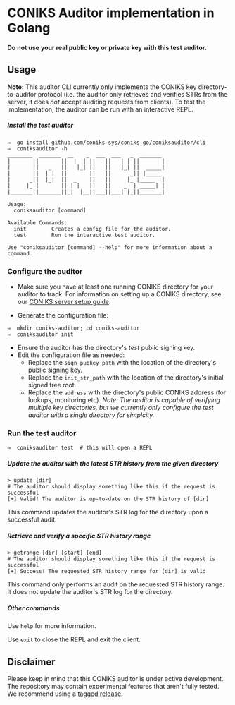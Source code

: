 # CONIKS Auditor implementation in Golang
__Do not use your real public key or private key with this test auditor.__

## Usage

**Note:** This auditor CLI currently only implements the CONIKS key
directory-to-auditor protocol (i.e. the auditor only retrieves and verifies
STRs from the server, it does _not_ accept auditing requests from clients).
To test the implementation, the auditor can be run with an interactive REPL.

##### Install the test auditor
```
⇒  go install github.com/coniks-sys/coniks-go/coniksauditor/cli
⇒  coniksauditor -h
________  _______  __    _  ___  ___   _  _______
|       ||       ||  |  | ||   ||   | | ||       |
|       ||   _   ||   |_| ||   ||   |_| ||  _____|
|       ||  | |  ||       ||   ||      _|| |_____
|      _||  |_|  ||  _    ||   ||     |_ |_____  |
|     |_ |       || | |   ||   ||    _  | _____| |
|_______||_______||_|  |__||___||___| |_||_______|

Usage:
  coniksauditor [command]

Available Commands:
  init        Creates a config file for the auditor.
  test        Run the interactive test auditor.

Use "coniksauditor [command] --help" for more information about a command.
```

### Configure the auditor

- Make sure you have at least one running CONIKS directory for your
auditor to track. For information on setting up a CONIKS directory,
see our [CONIKS server setup guide](https://github.com/coniks-sys/coniks-go/blob/master/coniksserver/README.md).

- Generate the configuration file:
```
⇒  mkdir coniks-auditor; cd coniks-auditor
⇒  coniksauditor init
```
- Ensure the auditor has the directory's *test* public signing key.
- Edit the configuration file as needed:
    - Replace the `sign_pubkey_path` with the location of the directory's public signing key.
    - Replace the `init_str_path` with the location of the directory's initial signed tree root.
    - Replace the `address` with the directory's public CONIKS address (for lookups, monitoring etc).
_Note: The auditor is capable of verifying multiple key directories, but
we currently only  configure the test auditor with a single directory for simplcity._

### Run the test auditor

```
⇒  coniksauditor test  # this will open a REPL
```

##### Update the auditor with the latest STR history from the given directory
```
> update [dir]
# The auditor should display something like this if the request is successful
[+] Valid! The auditor is up-to-date on the STR history of [dir]
```

This command updates the auditor's STR log for the directory upon a
successful audit.

##### Retrieve and verify a specific STR history range
```
> getrange [dir] [start] [end]
# The auditor should display something like this if the request is successful
[+] Success! The requested STR history range for [dir] is valid
```

This command only performs an audit on the requested STR history range.
It does not update the auditor's STR log for the directory.

##### Other commands

Use `help` for more information.

Use `exit` to close the REPL and exit the client.

## Disclaimer
Please keep in mind that this CONIKS auditor is under active development.
The repository may contain experimental features that aren't fully tested.
We recommend using a [tagged release](https://github.com/coniks-sys/coniks-go/releases).
